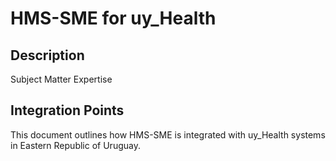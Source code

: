 # HMS-SME for uy_Health

## Description

Subject Matter Expertise

## Integration Points

This document outlines how HMS-SME is integrated with uy_Health systems in Eastern Republic of Uruguay.

